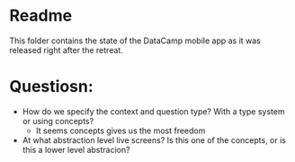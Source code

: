 # Readme
This folder contains the state of the DataCamp mobile app as it was released right after the retreat.

# Questiosn:
- How do we specify the context and question type? With a type system or using concepts?
  - It seems concepts gives us the most freedom
- At what abstraction level live screens? Is this one of the concepts, or is this a lower level abstracion?